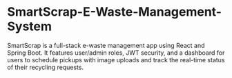 # SmartScrap-E-Waste-Management-System
SmartScrap is a full-stack e-waste management app using React and Spring Boot. It features user/admin roles, JWT security, and a dashboard for users to schedule pickups with image uploads and track the real-time status of their recycling requests.

